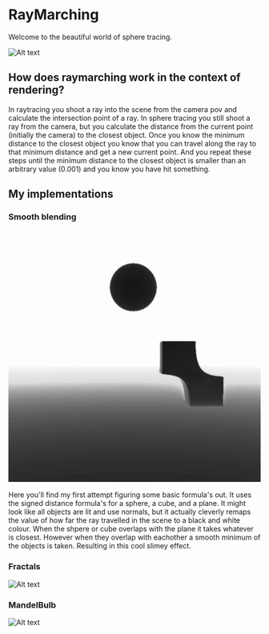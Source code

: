 # RayMarching

Welcome to the beautiful world of sphere tracing.

![Alt text](Readme/FractalsSmooth.gif)

## How does raymarching work in the context of rendering?

In raytracing you shoot a ray into the scene from the camera pov and calculate the intersection point of a ray. In sphere tracing you still shoot a ray from the camera, but you calculate the distance from the current point (initially the camera) to the closest object. Once you know the minimum distance to the closest object you know that you can travel along the ray to that minimum distance and get a new current point. And you repeat these steps until the minimum distance to the closest object is smaller than an arbitrary value (0.001) and you know you have hit something.

## My implementations

### Smooth blending

![Alt text](Readme/CubeSphereSmooth.gif)

Here you'll find my first attempt figuring some basic formula's out. It uses the signed distance formula's for a sphere, a cube, and a plane.
It might look like all objects are lit and use normals, but it actually cleverly remaps the value of how far the ray travelled in the scene to a black and white colour.
When the shpere or cube overlaps with the plane it takes whatever is closest. However when they overlap with eachother a smooth minimum of the objects is taken. Resulting in this cool slimey effect.

### Fractals

![Alt text](Readme/FractalsRotation.gif)

### MandelBulb

![Alt text](Readme/MandelBulb.gif)
